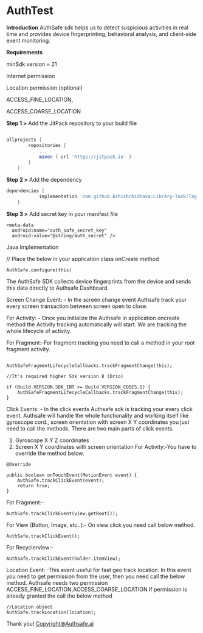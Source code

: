 # AuthTest

**Introduction**
AuthSafe sdk helps us to detect suspicious activities in real time and provides device fingerprinting, behavioral analysis, and client-side event monitoring. 

**Requirements**

minSdk version = 21 

Internet permission 

Location permission (optional) 

ACCESS_FINE_LOCATION, 

ACCESS_COARSE_LOCATION  

**Step 1 >**  Add the JitPack repository to your build file

```gradle

allprojects {
		repositories {
			...
			maven { url 'https://jitpack.io' }
		}
	}
  ```
**Step 2 >** Add the dependency

```gradle
dependencies {
	        implementation 'com.github.Ashishchidhava:Library-Task:Tag'
	}
  ```
  
**Step 3 >** Add secret key in your manifest file
  ```
  <meta-data 
    android:name="auth_safe_secret_key" 
    android:value="@string/auth_secret" /> 
  ```
  
  Java Implementation 
  
  // Place the below in your application class onCreate method 

```
AuthSafe.configure(this) 
```
The AuthSafe SDK collects device fingerprints from the device and sends this data directly to Authsafe Dashboard.  

Screen Change Event: - In the screen change event Authsafe track your every screen transaction between screen open to close. 

For Activity: - Once you initialize the Authsafe in application oncreate method the Activity tracking automatically will start. 
We are tracking the whole lifecycle of activity. 

For Fragment:-For fragment tracking you need to call a method in your root fragment activity. 

```

AuthSafeFragmentLifecycleCallbacks.trackFragmentChange(this); 

//It's required higher Sdk version 8 (Orio) 

if (Build.VERSION.SDK_INT >= Build.VERSION_CODES.O) { 
    AuthSafeFragmentLifecycleCallbacks.trackFragmentChange(this); 
} 

```
Click Events: - In the click events Authsafe sdk is tracking your every click event. Authsafe will handle the whole functionality and working itself like gyroscope cord., screen orientation with screen X Y coordinates you just need to call the methods. 
There are two main parts of click events. 

1. Gyroscope X Y Z coordinates 
2. Screen X Y coordinates with screen orientation 
For Activity:-You have to override the method below. 

```
@Override 

public boolean onTouchEvent(MotionEvent event) { 
    AuthSafe.trackClickEvent(event); 
    return true; 
} 

```

For Fragment:-

```
AuthSafe.trackClickEvent(view.getRoot()); 
```

For View (Button, Image, etc..):- On view click you need call below method. 

```
AuthSafe.trackClickEvent(); 
```

For Recyclerview:- 

```
AuthSafe.trackClickEvent(holder.itemView); 
```

Location Event: -This event useful for fast geo track location. 
In this event you need to get permission from the user, then you need call the below method. 
Authsafe needs two permission  ACCESS_FINE_LOCATION,ACCESS_COARSE_LOCATION 
If permission is already granted the call the below method   

```
//Location object
AuthSafe.trackLocation(location);
```

Thank you!
Copyright@Authsafe.ai



